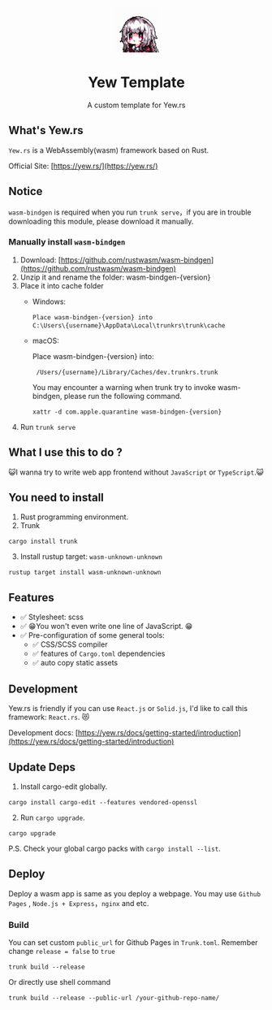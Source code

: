 <div align="center">
  <img src=".github/logo.gif" width="90px"/>
</div>
<h1 align="center">Yew Template</h1>
<p align="center">A custom template for Yew.rs</p>

## What's Yew.rs
`Yew.rs` is a WebAssembly(wasm) framework based on Rust.

Official Site: [https://yew.rs/](https://yew.rs/)

## Notice
`wasm-bindgen` is required when you run `trunk serve`，if you are in trouble downloading this module, please download it manually.

### Manually install `wasm-bindgen`
1. Download: [https://github.com/rustwasm/wasm-bindgen](https://github.com/rustwasm/wasm-bindgen)
2. Unzip it and rename the folder: wasm-bindgen-{version}
3. Place it into cache folder
   - Windows:
     ~~~
     Place wasm-bindgen-{version} into
     C:\Users\{username}\AppData\Local\trunkrs\trunk\cache
     ~~~
   - macOS:

     Place wasm-bindgen-{version} into:
     ~~~
      /Users/{username}/Library/Caches/dev.trunkrs.trunk
     ~~~

      You may encounter a warning when trunk try to invoke wasm-bindgen, please run the following command.

     ~~~shell
     xattr -d com.apple.quarantine wasm-bindgen-{version}
     ~~~
4. Run `trunk serve`

## What I use this to do ?
😺I wanna try to write web app frontend without `JavaScript` or `TypeScript`.😺

## You need to install
1. Rust programming environment.
2. Trunk
~~~shell
cargo install trunk
~~~

3. Install rustup target: `wasm-unknown-unknown`
~~~shell
rustup target install wasm-unknown-unknown
~~~

## Features
* ✅ Stylesheet: scss 
* ✅ 😁You won't even write one line of JavaScript. 😁 
* ✅ Pre-configuration of some general tools:
    * ✅ CSS/SCSS compiler
    * ✅ features of `Cargo.toml` dependencies
    * ✅ auto copy static assets


## Development
Yew.rs is friendly if you can use `React.js` or `Solid.js`, I'd like to call this framework: `React.rs`. 😻

Development docs: [https://yew.rs/docs/getting-started/introduction](https://yew.rs/docs/getting-started/introduction)

## Update Deps
1. Install cargo-edit globally.

```shell
cargo install cargo-edit --features vendored-openssl
```

2. Run `cargo upgrade`.

```shell
cargo upgrade
```

P.S. Check your global cargo packs with `cargo install --list`.

## Deploy
Deploy a wasm app is same as you deploy a webpage. You may use `Github Pages` , `Node.js + Express`，`nginx` and etc.

### Build
You can set custom `public_url` for Github Pages in `Trunk.toml`.
Remember change `release = false` to `true`
~~~shell
trunk build --release
~~~

Or directly use shell command
~~~shell
trunk build --release --public-url /your-github-repo-name/
~~~
